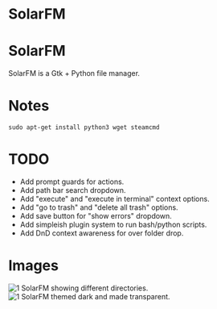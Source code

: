 # SolarFM

# SolarFM
SolarFM is a Gtk + Python file manager.

# Notes
```sudo apt-get install python3 wget steamcmd```

# TODO
<ul>
<li>Add prompt guards for actions.</li>
<li>Add path bar search dropdown.</li>
<li>Add "execute" and "execute in terminal" context options.</li>
<li>Add "go to trash" and "delete all trash" options.</li>
<li>Add save button for "show errors" dropdown.</li>
<li>Add simpleish plugin system to run bash/python scripts.</li>
<li>Add DnD context awareness for over folder drop.</li>
</ul>

# Images
![1 SolarFM showing different directories. ](images/pic1.png)
![1 SolarFM themed dark and made transparent. ](images/pic2.png)
